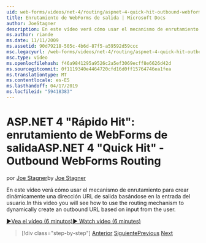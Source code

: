 ```yaml
---
uid: web-forms/videos/net-4/routing/aspnet-4-quick-hit-outbound-webforms-routing
title: Enrutamiento de WebForms de salida | Microsoft Docs
author: JoeStagner
description: En este vídeo verá cómo usar el mecanismo de enrutamiento para crear dinámicamente una dirección URL de salida basándose en la entrada del usuario.
ms.author: riande
ms.date: 11/11/2009
ms.assetid: 90d79218-505c-4b6d-87f5-a59592d59ccc
msc.legacyurl: /web-forms/videos/net-4/routing/aspnet-4-quick-hit-outbound-webforms-routing
msc.type: video
ms.openlocfilehash: f46a9841295a9526c2a5ef3069ecff8e6626d42d
ms.sourcegitcommit: 0f1119340e4464720cfd16d0ff15764746ea1fea
ms.translationtype: MT
ms.contentlocale: es-ES
ms.lasthandoff: 04/17/2019
ms.locfileid: "59418383"
---
```

# <a name="aspnet-4-quick-hit---outbound-webforms-routing"></a><span data-ttu-id="bafaa-103">ASP.NET 4 "Rápido Hit": enrutamiento de WebForms de salida</span><span class="sxs-lookup"><span data-stu-id="bafaa-103">ASP.NET 4 "Quick Hit" - Outbound WebForms Routing</span></span>

<span data-ttu-id="bafaa-104">por [Joe Stagner](https://github.com/JoeStagner)</span><span class="sxs-lookup"><span data-stu-id="bafaa-104">by [Joe Stagner](https://github.com/JoeStagner)</span></span>

<span data-ttu-id="bafaa-105">En este vídeo verá cómo usar el mecanismo de enrutamiento para crear dinámicamente una dirección URL de salida basándose en la entrada del usuario.</span><span class="sxs-lookup"><span data-stu-id="bafaa-105">In this video you will see how to use the routing mechanism to dynamically create an outbound URL based on input from the user.</span></span> 

[<span data-ttu-id="bafaa-106">&#9654;Vea el vídeo (6 minutos)</span><span class="sxs-lookup"><span data-stu-id="bafaa-106">&#9654; Watch video (6 minutes)</span></span>](https://channel9.msdn.com/Blogs/ASP-NET-Site-Videos/aspnet-4-quick-hit-outbound-webforms-routing)

> [!div class="step-by-step"]
> <span data-ttu-id="bafaa-107">[Anterior](aspnet-4-quick-hit-declarative-webforms-routing.md)
> [Siguiente](how-do-i-use-routing-with-aspnet-web-forms.md)</span><span class="sxs-lookup"><span data-stu-id="bafaa-107">[Previous](aspnet-4-quick-hit-declarative-webforms-routing.md)
[Next](how-do-i-use-routing-with-aspnet-web-forms.md)</span></span>
